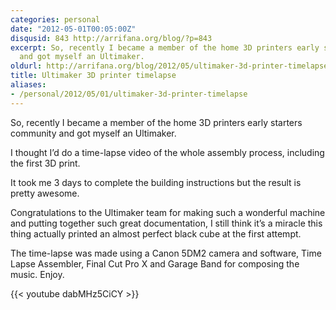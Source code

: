 ```yaml
---
categories: personal
date: "2012-05-01T00:05:00Z"
disqusid: 843 http://arrifana.org/blog/?p=843
excerpt: So, recently I became a member of the home 3D printers early starters community
  and got myself an Ultimaker.
oldurl: http://arrifana.org/blog/2012/05/ultimaker-3d-printer-timelapse/
title: Ultimaker 3D printer timelapse
aliases:
- /personal/2012/05/01/ultimaker-3d-printer-timelapse
---
```


So, recently I became a member of the home 3D printers early starters community and got myself an Ultimaker.

I thought I’d do a time-lapse video of the whole assembly process, including the first 3D print.

It took me 3 days to complete the building instructions but the result is pretty awesome.

Congratulations to the Ultimaker team for making such a wonderful machine and putting together such great documentation, I still think it’s a miracle this thing actually printed an almost perfect black cube at the first attempt.

The time-lapse was made using a Canon 5DM2 camera and software, Time Lapse Assembler, Final Cut Pro X and Garage Band for composing the music. Enjoy.

{{< youtube dabMHz5CiCY >}}

[1]: http://rd3.videos.sapo.pt/EUEF2ZiY5RqHoevCHYzt/mov/39
[2]: https://vimeo.com/41365057
